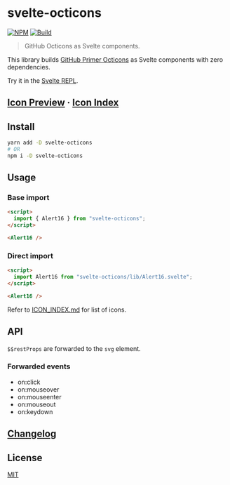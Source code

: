 # svelte-octicons

[![NPM][npm]][npm-url]
[![Build][build]][build-badge]

> GitHub Octicons as Svelte components.

This library builds [GitHub Primer Octicons](https://primer.style/octicons/) as Svelte components with zero dependencies.

Try it in the [Svelte REPL](https://svelte.dev/repl/dce762f9a93c4e56b3ddde749cb1945f?version=3.20.1).

## [Icon Preview](https://metonym.github.io/svelte-octicons/) · [Icon Index](ICON_INDEX.md)

## Install

```bash
yarn add -D svelte-octicons
# OR
npm i -D svelte-octicons
```

## Usage

### Base import

```html
<script>
  import { Alert16 } from "svelte-octicons";
</script>

<Alert16 />
```

### Direct import

```html
<script>
  import Alert16 from "svelte-octicons/lib/Alert16.svelte";
</script>

<Alert16 />
```

Refer to [ICON_INDEX.md](ICON_INDEX.md) for list of icons.

## API

`$$restProps` are forwarded to the `svg` element.

### Forwarded events

- on:click
- on:mouseover
- on:mouseenter
- on:mouseout
- on:keydown

## [Changelog](CHANGELOG.md)

## License

[MIT](LICENSE)

[npm]: https://img.shields.io/npm/v/svelte-octicons.svg?color=blue
[npm-url]: https://npmjs.com/package/svelte-octicons
[build]: https://travis-ci.com/metonym/svelte-octicons.svg?branch=master
[build-badge]: https://travis-ci.com/metonym/svelte-octicons
